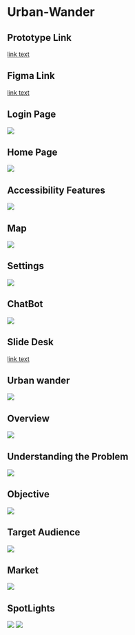 # Urban-Wander

## Prototype Link
[link text](https://www.figma.com/proto/PgElStuj12bRJWbsNVxfS1/Untitled?node-id=1-3&p=f&t=PS8qy0FfGDnWGRCs-1&scaling=scale-down&content-scaling=fixed&page-id=0%3A1&starting-point-node-id=1%3A2)

## Figma Link
[link text](https://www.figma.com/design/PgElStuj12bRJWbsNVxfS1/Untitled?node-id=0-1&p=f&t=TUvgvlvoP1gHau46-0)

## Login Page
<img src="./Login page.png">

## Home Page
<img src="./Home page.png">

## Accessibility Features
<img src="./AllThings.png">

## Map
<img src="./Map.png">

## Settings
<img src="./Settings.png">

## ChatBot
<img src="./ChatBot.png">

## Slide Desk
[link text](https://docs.google.com/presentation/d/1mcYsL3_UoABX2fj_lAKZwPd1zbFo6lKALmJN4xlXseA/edit?usp=sharing)

## Urban wander
<img src="./Urban Wander.png">

## Overview
<img src="./Overview.png">

## Understanding the Problem
<img src="./UnderStanding The Problems.png">

## Objective
<img src="./Objective.png">

## Target Audience
<img src="./Target Audience.png">

## Market
<img src="./Market.png">

## SpotLights
<img src="./SpotLight on Desktop.png">
<img src="./SpotLight on Mobile.png">

